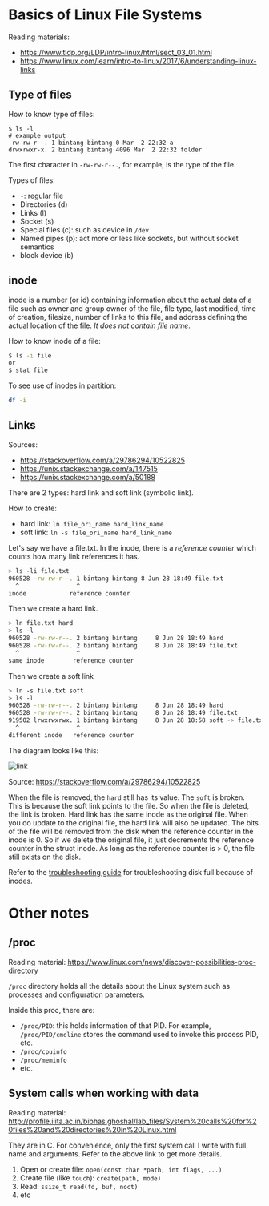 # Basics of Linux File Systems
Reading materials:
- https://www.tldp.org/LDP/intro-linux/html/sect_03_01.html
- https://www.linux.com/learn/intro-to-linux/2017/6/understanding-linux-links

## Type of files

How to know type of files:
```
$ ls -l
# example output
-rw-rw-r--. 1 bintang bintang 0 Mar  2 22:32 a
drwxrwxr-x. 2 bintang bintang 4096 Mar  2 22:32 folder
```
The first character in `-rw-rw-r--.`, for example, is the type of the file.

Types of files:

- `-`: regular file
- Directories (d)
- Links (l)
- Socket (s)
- Special files (c): such as device in `/dev`
- Named pipes (p): act more or less like sockets, but without socket semantics
- block device (b)

## inode

inode is a number (or id) containing information about the actual data of a file such as owner and group owner of the file, file type, last modified, time of creation, filesize, number of links to this file, and address defining the actual location of the file. *It does not contain file name*.

How to know inode of a file:
```bash
$ ls -i file
or
$ stat file
```

To see use of inodes in partition:

```bash
df -i
```

## Links

Sources:

- https://stackoverflow.com/a/29786294/10522825
- https://unix.stackexchange.com/a/147515
- https://unix.stackexchange.com/a/50188

There are 2 types: hard link and soft link (symbolic link).

How to create:

- hard link: `ln file_ori_name hard_link_name`
- soft link: `ln -s file_ori_name hard_link_name`

Let's say we have a file.txt. In the inode, there is a *reference counter* which counts how many link references it has.

```bash
> ls -li file.txt
960528 -rw-rw-r--. 1 bintang bintang 8 Jun 28 18:49 file.txt
  ^                ^
inode            reference counter
```

Then we create a hard link.

```bash
> ln file.txt hard
> ls -l
960528 -rw-rw-r--. 2 bintang bintang     8 Jun 28 18:49 hard
960528 -rw-rw-r--. 2 bintang bintang     8 Jun 28 18:49 file.txt
  ^                ^
same inode        reference counter
```

Then we create a soft link

```bash
> ln -s file.txt soft
> ls -l
960528 -rw-rw-r--. 2 bintang bintang     8 Jun 28 18:49 hard
960528 -rw-rw-r--. 2 bintang bintang     8 Jun 28 18:49 file.txt
919502 lrwxrwxrwx. 1 bintang bintang     8 Jun 28 18:58 soft -> file.txt
  ^                ^
different inode   reference counter
```

The diagram looks like this:

![link](https://i.stack.imgur.com/ka2ab.jpg)

Source: https://stackoverflow.com/a/29786294/10522825

When the file is removed, the `hard` still has its value. The `soft` is broken. This is because the soft link points to the file. So when the file is deleted, the link is broken. Hard link has the same inode as the original file. When you do update to the original file, the hard link will also be updated. The bits of the file will be removed from the disk when the reference counter in the inode is 0. So if we delete the original file, it just decrements the reference counter in the struct inode. As long as the reference counter is > 0, the file still exists on the disk.

Refer to the [troubleshooting guide](troubleshooting_guide.md) for troubleshooting disk full because of inodes.

# Other notes

## /proc

Reading material: https://www.linux.com/news/discover-possibilities-proc-directory 

`/proc` directory holds all the details about the Linux system such as processes and configuration parameters.

Inside this proc, there are:
- `/proc/PID`: this holds information of that PID. For example, `/proc/PID/cmdline` stores the command used to invoke this process PID, etc.
- `/proc/cpuinfo`
- `/proc/meminfo`
- etc.

## System calls when working with data

Reading material: http://profile.iiita.ac.in/bibhas.ghoshal/lab_files/System%20calls%20for%20files%20and%20directories%20in%20Linux.html

They are in C. For convenience, only the first system call I write with full name and arguments. Refer to the above link to get more details.
1. Open or create file: `open(const char *path, int flags, ...)`
2. Create file (like `touch`): `create(path, mode)`
3. Read: `ssize_t read(fd, buf, noct)`
4. etc